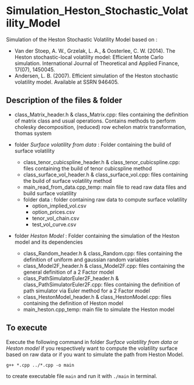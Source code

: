 # Simulation_Heston_Stochastic_Volatility_Model
Simulation of the Heston Stochastic Volatility Model based on :
* Van der Stoep, A. W., Grzelak, L. A., & Oosterlee, C. W. (2014). The Heston stochastic-local volatility model: Efficient Monte Carlo simulation. International Journal of Theoretical and Applied Finance, 17(07), 1450045.
* Andersen, L. B. (2007). Efficient simulation of the Heston stochastic volatility model. Available at SSRN 946405.

## Description of the files & folder
- class_Matrix_header.h & class_Matrix.cpp: files containing the definition of matrix class and usual operations. Contains methods to perform cholesky decomposition, (reduced) row echelon matrix transformation, thomas system

- folder _Surface volatility from data_ : Folder containing the build of surface volatility
  - class_tenor_cubicspline_header.h & class_tenor_cubicspline.cpp: files containing the build of tenor cubicspline method
  - class_surface_vol_header.h & class_surface_vol.cpp: files containing the build of surface volatility method
  - main_read_from_data.cpp_temp: main file to read raw data files and build surface volatility
  - folder data : folder containing raw data to compute surface volatility
    - option_implied_vol.csv
    - option_prices.csv
    - tenor_vol_chain.csv
    - test_vol_curve.csv

- folder _Heston Model_ : Folder containing the simulation of the Heston model and its dependencies
  - class_Random_header.h & class_Random.cpp: files containing the definition of uniform and gaussian random variables
  - class_Model2F_header.h & class_Model2F.cpp: files containing the general definition of a 2 Factor model
  - class_PathSimulatorEuler2F_header.h & class_PathSimulatorEuler2F.cpp: files containing the definition of path simulator via Euler method for a 2 Factor model
  - class_HestonModel_header.h & class_HestonModel.cpp: files containing the definition of Heston model
  - main_heston.cpp_temp: main file to simulate the Heston model

## To execute
Execute the following command in folder _Surface volatility from data_ or _Heston model_ if you respectively want to compute the volatility surface based on raw data or if you want to simulate the path from Heston Model.

`g++ *.cpp ../*.cpp -o main`

to create executable file `main` and run it with `./main` in terminal.
